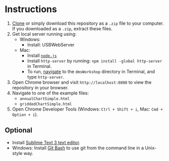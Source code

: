 # Instructions 

1. [Clone](https://help.github.com/articles/cloning-a-repository/) or simply download this repository as a `.zip` file to your computer. If you downloaded as a `.zip`, extract these files.
2. Get local server running using:
    * Windows: 
        * Install: USBWebServer
    * Mac: 
        * Install [`node.js`](https://nodejs.org/dist/v6.11.3/node-v6.11.3.pkg)
        * Install `http-server` by running: `npm install -global http-server` in Terminal.
        * To run, [navigate](https://whatbox.ca/wiki/Bash_Shell_Commands) to the `dmsWorkshop` directory in Terminal, and type `http-server`.
3. Open Chrome browser and visit `http://localhost:8080` to view the repository in your browser.
4. Navigate to one of the example files:
    * `annualChartSimple.html`
    * `griddedChartSimple.html`
5. Open Chrome Developer Tools (Windows: `Ctrl + Shift + i`, Mac: `Cmd + Option + i`).


## Optional

* Install [Sublime Text 3 text editor](https://www.sublimetext.com/3).
* Windows: Install [Git Bash](https://git-scm.com/download/win) to use git from the command line in a Unix-style way.
